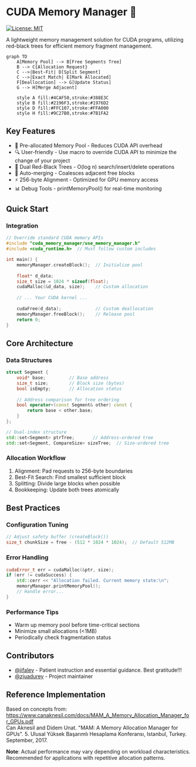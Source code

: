 # CUDA Memory Manager 🚀

[![License: MIT](https://img.shields.io/badge/License-MIT-yellow.svg)](LICENSE)

A lightweight memory management solution for CUDA programs, utilizing red-black trees for efficient memory fragment management.

```mermaid
graph TD
    A[Memory Pool] --> B[Free Segments Tree]
    B --> C{Allocation Request}
    C -->|Best-Fit| D[Split Segment]
    C -->|Exact Match| E[Mark Allocated]
    F[Deallocation] --> G[Update Status]
    G --> H[Merge Adjacent]
    
    style A fill:#4CAF50,stroke:#388E3C
    style B fill:#2196F3,stroke:#1976D2
    style D fill:#FFC107,stroke:#FFA000
    style H fill:#9C27B0,stroke:#7B1FA2
```

## Key Features  
- 🧩 Pre-allocated Memory Pool - Reduces CUDA API overhead
- 🔍 User-friendly - Use macro to override CUDA API  to minimize the change of your project  
- 🌳 Dual Red-Black Trees - O(log n) search/insert/delete operations  
- 🔄 Auto-merging - Coalesces adjacent free blocks  
- ⚡ 256-byte Alignment - Optimized for GPU memory access  
- 📊 Debug Tools - printMemoryPool() for real-time monitoring

## Quick Start    
### Integration  
```cpp
// Override standard CUDA memory APIs
#include "cuda_memory_manager/use_memory_manager.h" 
#include <cuda_runtime.h>  // Must follow custom includes

int main() {
    memoryManager.createBlock();  // Initialize pool
    
    float* d_data;
    size_t size = 1024 * sizeof(float);
    cudaMalloc(&d_data, size);    // Custom allocation
    
    // ... Your CUDA kernel ...
    
    cudaFree(d_data);             // Custom deallocation
    memoryManager.freeBlock();    // Release pool
    return 0;
}

```
## Core Architecture  
### Data Structures  
```cpp
struct Segment {
    void* base;         // Base address
    size_t size;        // Block size (bytes)
    bool isEmpty;       // Allocation status
    
    // Address comparison for tree ordering
    bool operator<(const Segment& other) const {
        return base < other.base;
    }
};

// Dual-index structure
std::set<Segment> ptrTree;       // Address-ordered tree
std::set<Segment, CompareSize> sizeTree;  // Size-ordered tree
```
### Allocation Workflow  
1. Alignment: Pad requests to 256-byte boundaries  
2. Best-Fit Search: Find smallest sufficient block  
3. Splitting: Divide large blocks when possible  
4. Bookkeeping: Update both trees atomically

## Best Practices  
### Configuration Tuning  
```cpp
// Adjust safety buffer (createBlock())
size_t chunkSize = free - (512 * 1024 * 1024);  // Default 512MB
```
### Error Handling  
```cpp
cudaError_t err = cudaMalloc(&ptr, size);
if (err != cudaSuccess) {
    std::cerr << "Allocation failed. Current memory state:\n";
    memoryManager.printMemoryPool();
    // Handle error...
}
```
### Performance Tips  
- Warm up memory pool before time-critical sections
- Minimize small allocations (<1MB)
- Periodically check fragmentation status  

## Contributors  
- [@jifaley](https://github.com/jifaley) - Patient instruction and essential guidance. Best gratitude!!!
- [@zjuadurey](https://github.com/zjuadurey) - Project maintainer  

## Reference Implementation  
Based on concepts from:  
https://www.canaknesil.com/docs/MAM_A_Memory_Allocation_Manager_for_GPUs.pdf  
Can Aknesil and Didem Unat. "MAM: A Memory Allocation Manager for GPUs". 5. Ulusal Yüksek Başarımlı Hesaplama Konferansı, Istanbul, Turkey. September, 2017.  

__Note__: Actual performance may vary depending on workload characteristics. Recommended for applications with repetitive allocation patterns.
